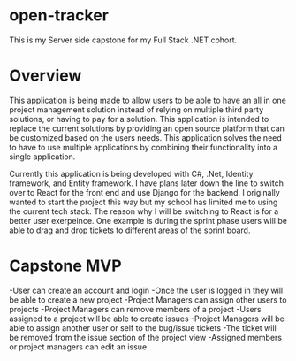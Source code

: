 # open-tracker
This is my Server side capstone for my Full Stack .NET cohort. 

# Overview
This application is being made to allow users to be able to have an all in one project management solution instead of relying on multiple third party solutions, or having to pay for a solution. This application is intended to replace the current solutions by providing an open source platform that can be customized based on the users needs. This application solves the need to have to use multiple applications by combining their functionality into a single application.

Currently this application is being developed with C#, .Net, Identity framework, and Entity framework. I have plans later down the line to switch over to React for the front end and use Django for the backend. I originally wanted to start the project this way but my school has limited me to using the current tech stack. The reason why I will be switching to React is for a better user exerpeince. One example is during the sprint phase users will be able to drag and drop tickets to different areas of the sprint board. 

# Capstone MVP
-User can create an account and login
-Once the user is logged in they will be able to create a new project
-Project Managers can assign other users to projects
-Project Managers can remove members of a project
-Users assigned to a project will be able to create issues
-Project Managers will be able to assign another user or self to the bug/issue tickets
-The ticket will be removed from the issue section of the project view
-Assigned members or project managers can edit an issue
